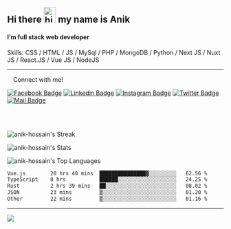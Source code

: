 ## Hi there <img src="https://user-images.githubusercontent.com/1303154/88677602-1635ba80-d120-11ea-84d8-d263ba5fc3c0.gif" width="28px" height="36" alt="hi"> my name is Anik

#### I’m full stack web developer

Skills:  CSS / HTML / JS / MySql / PHP / MongoDB / Python / Next JS / Nuxt JS / React.JS / Vue JS / NodeJS


---

&emsp;Connect with me!

<a href="https://www.facebook.com/anik.aritro" target="_blank">![Facebook Badge](https://img.shields.io/badge/Facebook-1877F2?style=for-the-badge&logo=facebook&logoColor=white)</a> [![Linkedin Badge](https://img.shields.io/badge/LinkedIn-0077B5?style=for-the-badge&logo=linkedin&logoColor=white)](https://www.linkedin.com/in/dev-anik) [![Instagram Badge](https://img.shields.io/badge/Instagram-E4405F?style=for-the-badge&logo=instagram&logoColor=white)](https://www.instagram.com/aritro.anik) [![Twitter Badge](https://img.shields.io/badge/Twitter-1DA1F2?style=for-the-badge&logo=twitter&logoColor=white)](https://twitter.com/AritroAnik) [![Mail Badge](https://img.shields.io/badge/Gmail-D14836?style=for-the-badge&logo=gmail&logoColor=white)](mailto:anik.wdev@gmail.com)

</br>
</br>


![anik-hossain's Streak](https://github-readme-streak-stats.herokuapp.com/?user=anik-hossain&theme=vue-dark&hide_border=true)

![anik-hossain's Stats](https://github-readme-stats.vercel.app/api?username=anik-hossain&theme=vue-dark&show_icons=true&hide_border=true&count_private=true)

![anik-hossain's Top Languages](https://github-readme-stats.vercel.app/api/top-langs/?username=anik-hossain&theme=vue-dark&show_icons=true&hide_border=true&layout=compact)

<!--START_SECTION:waka-->

```txt
Vue.js        20 hrs 40 mins  ███████████████▓░░░░░░░░░   62.56 %
TypeScript    8 hrs           ██████░░░░░░░░░░░░░░░░░░░   24.25 %
Rust          2 hrs 39 mins   ██░░░░░░░░░░░░░░░░░░░░░░░   08.02 %
JSON          23 mins         ▒░░░░░░░░░░░░░░░░░░░░░░░░   01.20 %
Other         22 mins         ▒░░░░░░░░░░░░░░░░░░░░░░░░   01.16 %
```

<!--END_SECTION:waka-->
---

![](https://komarev.com/ghpvc/?username=anik-hossain)  
